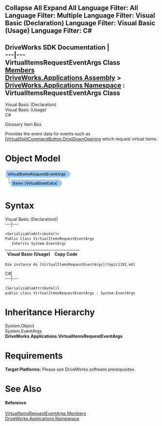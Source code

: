        

 Collapse All Expand All  Language Filter: All  Language Filter: Multiple  Language Filter: Visual Basic (Declaration) Language Filter: Visual Basic (Usage) Language Filter: C#  
---  
DriveWorks SDK Documentation  |   
---|---  
VirtualItemsRequestEventArgs Class   
[Members](topic1193.md)   
[DriveWorks.Applications Assembly](topic13.md) > [DriveWorks.Applications Namespace](topic16.md) : VirtualItemsRequestEventArgs Class  
---  
  
Visual Basic (Declaration)    
Visual Basic (Usage)    
C# 

Glossary Item Box

Provides the event data for events such as [IVirtualSplitCommandButton.DropDownOpening](topic603.md) which request virtual items. 

# Object Model

![](dotnetdiagramimages/image47.png)

# Syntax

Visual Basic (Declaration)|   
---|---  
      
    
    <SerializableAttribute()>
    Public Class VirtualItemsRequestEventArgs 
       Inherits System.EventArgs  
  
Visual Basic (Usage)| Copy Code  
---|---  
      
    
    Dim instance As [VirtualItemsRequestEventArgs](topic1192.md)  
  
C#|   
---|---  
      
    
    [SerializableAttribute()]
    public class VirtualItemsRequestEventArgs : System.EventArgs   
  
# Inheritance Hierarchy

System.Object  
System.EventArgs  
**DriveWorks.Applications.VirtualItemsRequestEventArgs**  


# Requirements

**Target Platforms:** Please see DriveWorks software prerequisites.

# See Also

#### Reference

[VirtualItemsRequestEventArgs Members](topic1193.md)   
[DriveWorks.Applications Namespace](topic16.md)


